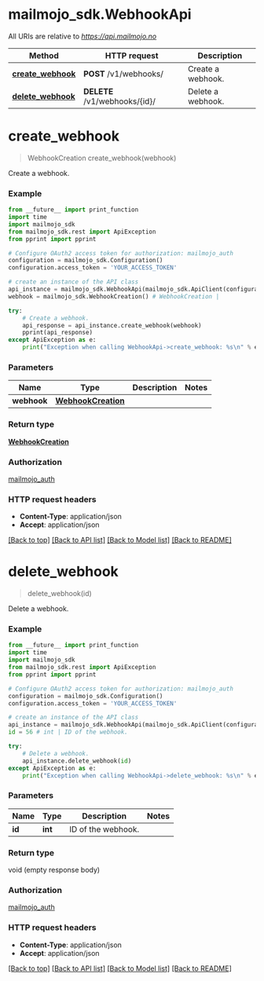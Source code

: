 # mailmojo_sdk.WebhookApi

All URIs are relative to *https://api.mailmojo.no*

Method | HTTP request | Description
------------- | ------------- | -------------
[**create_webhook**](WebhookApi.md#create_webhook) | **POST** /v1/webhooks/ | Create a webhook.
[**delete_webhook**](WebhookApi.md#delete_webhook) | **DELETE** /v1/webhooks/{id}/ | Delete a webhook.


# **create_webhook**
> WebhookCreation create_webhook(webhook)

Create a webhook.

### Example
```python
from __future__ import print_function
import time
import mailmojo_sdk
from mailmojo_sdk.rest import ApiException
from pprint import pprint

# Configure OAuth2 access token for authorization: mailmojo_auth
configuration = mailmojo_sdk.Configuration()
configuration.access_token = 'YOUR_ACCESS_TOKEN'

# create an instance of the API class
api_instance = mailmojo_sdk.WebhookApi(mailmojo_sdk.ApiClient(configuration))
webhook = mailmojo_sdk.WebhookCreation() # WebhookCreation | 

try:
    # Create a webhook.
    api_response = api_instance.create_webhook(webhook)
    pprint(api_response)
except ApiException as e:
    print("Exception when calling WebhookApi->create_webhook: %s\n" % e)
```

### Parameters

Name | Type | Description  | Notes
------------- | ------------- | ------------- | -------------
 **webhook** | [**WebhookCreation**](WebhookCreation.md)|  | 

### Return type

[**WebhookCreation**](WebhookCreation.md)

### Authorization

[mailmojo_auth](../README.md#mailmojo_auth)

### HTTP request headers

 - **Content-Type**: application/json
 - **Accept**: application/json

[[Back to top]](#) [[Back to API list]](../README.md#documentation-for-api-endpoints) [[Back to Model list]](../README.md#documentation-for-models) [[Back to README]](../README.md)

# **delete_webhook**
> delete_webhook(id)

Delete a webhook.

### Example
```python
from __future__ import print_function
import time
import mailmojo_sdk
from mailmojo_sdk.rest import ApiException
from pprint import pprint

# Configure OAuth2 access token for authorization: mailmojo_auth
configuration = mailmojo_sdk.Configuration()
configuration.access_token = 'YOUR_ACCESS_TOKEN'

# create an instance of the API class
api_instance = mailmojo_sdk.WebhookApi(mailmojo_sdk.ApiClient(configuration))
id = 56 # int | ID of the webhook.

try:
    # Delete a webhook.
    api_instance.delete_webhook(id)
except ApiException as e:
    print("Exception when calling WebhookApi->delete_webhook: %s\n" % e)
```

### Parameters

Name | Type | Description  | Notes
------------- | ------------- | ------------- | -------------
 **id** | **int**| ID of the webhook. | 

### Return type

void (empty response body)

### Authorization

[mailmojo_auth](../README.md#mailmojo_auth)

### HTTP request headers

 - **Content-Type**: application/json
 - **Accept**: application/json

[[Back to top]](#) [[Back to API list]](../README.md#documentation-for-api-endpoints) [[Back to Model list]](../README.md#documentation-for-models) [[Back to README]](../README.md)

